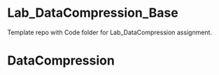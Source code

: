 # Lab_DataCompression_Base
Template repo with Code folder for Lab_DataCompression assignment.
# DataCompression
